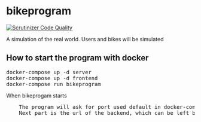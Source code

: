 # bikeprogram

[![Scrutinizer Code Quality](https://scrutinizer-ci.com/g/Ampheris/pattern-bikeprogram/badges/quality-score.png?b=main)](https://scrutinizer-ci.com/g/Ampheris/pattern-bikeprogram/?branch=main)

A simulation of the real world. Users and bikes will be simulated

## How to start the program with docker

<pre>
docker-compose up -d server
docker-compose up -d frontend
docker-compose run bikeprogram
</pre>
When bikeprogam starts
<pre>
    The program will ask for port used default in docker-compose is 8000
    Next part is the url of the backend, which can be left blank and it'll use the standard option which should be correct. 
</pre>
